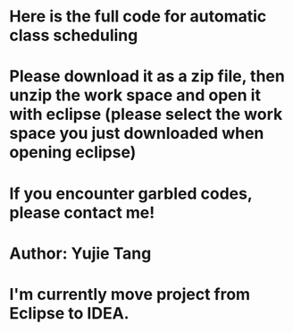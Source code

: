 # Here is the full code for automatic class scheduling
# Please download it as a zip file, then unzip the work space and open it with eclipse (please select the work space you just downloaded when opening eclipse)
# If you encounter garbled codes, please contact me!
# Author: Yujie Tang

# I'm currently move project from Eclipse to IDEA.
